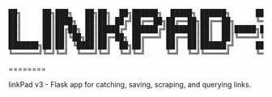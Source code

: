 <pre>
██╗     ██╗███╗   ██╗██╗  ██╗██████╗  █████╗ ██████╗      ██████╗ 
██║     ██║████╗  ██║██║ ██╔╝██╔══██╗██╔══██╗██╔══██╗     ╚════██╗
██║     ██║██╔██╗ ██║█████╔╝ ██████╔╝███████║██║  ██║█████╗█████╔╝
██║     ██║██║╚██╗██║██╔═██╗ ██╔═══╝ ██╔══██║██║  ██║╚════╝╚═══██╗
███████╗██║██║ ╚████║██║  ██╗██║     ██║  ██║██████╔╝     ██████╔╝
╚══════╝╚═╝╚═╝  ╚═══╝╚═╝  ╚═╝╚═╝     ╚═╝  ╚═╝╚═════╝      ╚═════╝ 
</pre>	
========

linkPad v3 - Flask app for catching, saving, scraping, and querying links.

